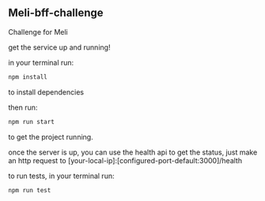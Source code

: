 ## Meli-bff-challenge

Challenge for Meli

get the service up and running!

in your terminal run:

```bash
npm install
```
to install dependencies

then run: 
```bash
npm run start
```
to get the project running.

once the server is up, you can use the health api to get the status, just make an http request to [your-local-ip]:[configured-port-default:3000]/health

to run tests, in your terminal run:
```bash
npm run test
```
